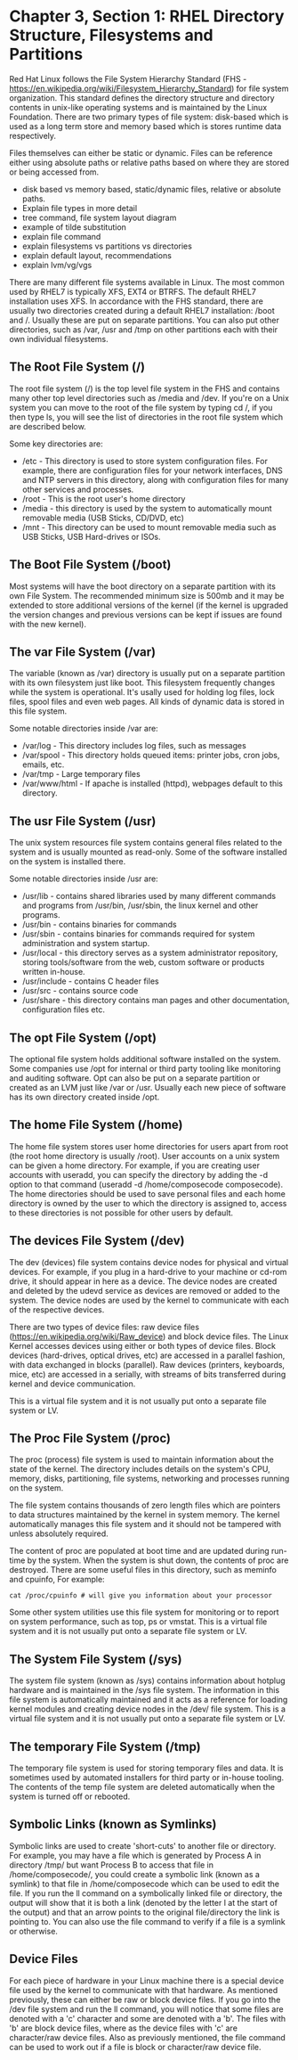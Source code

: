 # Chapter 3, Section 1: RHEL Directory Structure, Filesystems and Partitions

Red Hat Linux follows the File System Hierarchy Standard (FHS - https://en.wikipedia.org/wiki/Filesystem_Hierarchy_Standard) for file system organization. This standard defines the directory structure and directory contents in unix-like operating systems and is maintained by the Linux Foundation.  There are two primary types of file system: disk-based which is used as a long term store and memory based which is stores runtime data respectively.

Files themselves can either be static or dynamic. Files can be reference either using absolute paths or relative paths based on where they are stored or being accessed from.

- disk based vs memory based, static/dynamic files, relative or absolute paths.
- Explain file types in more detail
- tree command, file system layout diagram
- example of tilde substitution 
- explain file command
- explain filesystems vs partitions vs directories
- explain default layout, recommendations
- explain lvm/vg/vgs

There are many different file systems available in Linux. The most common used by RHEL7 is typically XFS, EXT4 or BTRFS. The default RHEL7 installation uses XFS. In accordance with the FHS standard, there are usually two directories created during a default RHEL7 installation: /boot and /. Usually these are put on separate partitions. You can also put other directories, such as /var, /usr and /tmp on other partitions each with their own individual filesystems.

## The Root File System (/)

The root file system (/) is the top level file system in the FHS and contains many other top level directories such as /media and /dev. If you're on a Unix system you can move to the root of the file system by typing cd /, if you then type ls, you will see the list of directories in the root file system which are described below.

Some key directories are:

* /etc - This directory is used to store system configuration files. For example, there are configuration files for your network interfaces, DNS and NTP servers in this directory, along with configuration files for many other services and processes.  
* /root - This is the root user's home directory
* /media - this directory is used by the system to automatically mount removable media (USB Sticks, CD/DVD, etc)
* /mnt -  This directory can be used to mount removable media such as USB Sticks, USB Hard-drives or ISOs.


## The Boot File System (/boot)

Most systems will have the boot directory on a separate partition with its own File System. The recommended minimum size is 500mb and it may be extended to store additional versions of the kernel (if the kernel is upgraded the version changes and previous versions can be kept if issues are found with the new kernel).

## The var File System (/var)

The variable (known as /var) directory is usually put on a separate partition with its own filesystem just like boot. This filesystem frequently changes while the system is operational. It's usally used for holding log files, lock files, spool files and even web pages. All kinds of dynamic data is stored in this file system.

Some notable directories inside /var are:

* /var/log - This directory includes log files, such as messages
* /var/spool - This directory holds queued items: printer jobs, cron jobs, emails, etc.
* /var/tmp - Large temporary files
* /var/www/html - If apache is installed (httpd), webpages default to this directory.

## The usr File System (/usr)

The unix system resources file system contains general files related to the system and is usually mounted as read-only. Some of the software installed on the system is installed there.

Some notable directories inside /usr are:

* /usr/lib - contains shared libraries used by many different commands and programs from /usr/bin, /usr/sbin, the linux kernel and other programs.
* /usr/bin - contains binaries for commands
* /usr/sbin - contains binaries for commands required for system administration and system startup.
* /usr/local - this directory serves as a system administrator repository, storing tools/software from the web, custom software or products written in-house.
* /usr/include - contains C header files
* /usr/src - contains source code
* /usr/share - this directory contains man pages and other documentation, configuration files etc.

## The opt File System (/opt)

The optional file system holds additional software installed on the system. Some companies use /opt for internal or third party tooling like monitoring and auditing software. Opt can also be put on a separate partition or created as an LVM just like /var or /usr. Usually each new piece of software has its own directory created inside /opt.

## The home File System (/home)

The home file system stores user home directories for users apart from root (the root home directory is usually /root). User accounts on a unix system can be given a home directory. For example, if you are creating user accounts with useradd, you can specify the directory by adding the -d option to that command (useradd -d /home/composecode composecode). The home directories should be used to save personal files and each home directory is owned by the user to which the directory is assigned to, access to these directories is not possible for other users by default.

## The devices File System (/dev)

The dev (devices) file system contains device nodes for physical and virtual devices. For example, if you plug in a hard-drive to your machine or cd-rom drive, it should appear in here as a device. The device nodes are created and deleted by the udevd service as devices are removed or added to the system. The device nodes are used by the kernel to communicate with each of the respective devices.

There are two types of device files: raw device files (https://en.wikipedia.org/wiki/Raw_device) and block device files. The Linux Kernel accesses devices using either or both types of device files. Block devices (hard-drives, optical drives, etc) are
accessed in a parallel fashion, with data exchanged in blocks (parallel). Raw devices (printers, keyboards, mice, etc) are accessed in a serially, with streams of bits transferred during kernel and device communication.

This is a virtual file system and it is not usually put onto a separate file system or LV.

## The Proc File System (/proc)

The proc (process) file system is used to maintain information about the state of the kernel. The directory includes details on the system's CPU, memory, disks, partitioning, file systems, networking and processes running on the system.

The file system contains thousands of zero length files which are pointers to data structures maintained by the kernel in system memory. The kernel automatically manages this file system and it should not be tampered with unless absolutely required.

The content of proc are populated at boot time and are updated during run-time by the system. When the system is shut down, the contents of proc are destroyed. There are some useful files in this directory, such as meminfo and cpuinfo, For example:

```
cat /proc/cpuinfo # will give you information about your processor
```

Some other system utilities use this file system for monitoring or to report on system performance, such as top, ps or vmstat. This is a virtual file system and it is not usually put onto a separate file system or LV.

## The System File System (/sys)

The system file system (known as /sys) contains information about hotplug hardware and is maintained in the /sys file system. The information in this file system is automatically maintained and it acts as a reference for loading kernel modules and creating device nodes in the /dev/ file system. This is a virtual file system and it is not usually put onto a separate file system or LV.

## The temporary File System (/tmp)

The temporary file system is used for storing temporary files and data. It is sometimes used by automated installers for third party or in-house tooling. The contents of the temp file system are deleted automatically when the system is turned off or rebooted.


## Symbolic Links (known as Symlinks)

Symbolic links are used to create 'short-cuts' to another file or directory. For example, you may have a file which is generated by Process A in directory /tmp/ but want Process B to access that file in /home/composecode/, you could create a symbolic link (known as a symlink) to that file in /home/composecode which can be used to edit the file. If you run the ll command on a symbolically linked file or directory, the output will show that it is both a link (denoted by the letter l at the start of the output) and that an arrow points to the original file/directory the link is pointing to. You can also use the file command to verify if a file is a symlink or otherwise.

## Device Files

For each piece of hardware in your Linux machine there is a special device file used by the kernel to communicate with that hardware. As mentioned previously, these can either be raw or block device files. If you go into the /dev file system and run the ll command, you will notice that some files are denoted with a 'c' character and some are denoted with a 'b'. The files with 'b' are block device files, where as the device files with 'c' are character/raw device files. Also as previously mentioned, the file command can be used to work out if a file is block or character/raw device file.
